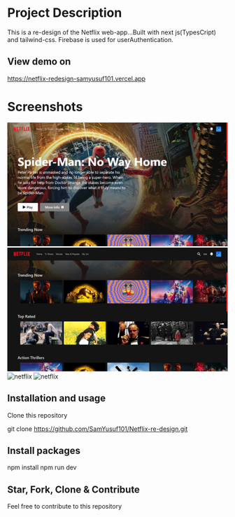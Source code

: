 # Project Description

This is a re-design of the Netflix web-app...Built with next js(TypesCript) and tailwind-css. Firebase is used for userAuthentication.

## View demo on

https://netflix-redesign-samyusuf101.vercel.app

# Screenshots

![netflix](images/home.png)
![netflix](images/rows.png)
![netflix](images/singIn.png)
![netflix](images/signUp.png.)

## Installation and usage

Clone this repository

git clone https://github.com/SamYusuf101/Netflix-re-design.git

## Install packages

npm install
npm run dev

## Star, Fork, Clone & Contribute

Feel free to contribute to this repository
